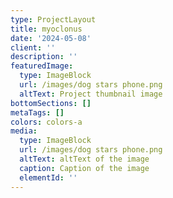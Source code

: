 ```yaml
---
type: ProjectLayout
title: myoclonus
date: '2024-05-08'
client: ''
description: ''
featuredImage:
  type: ImageBlock
  url: /images/dog stars phone.png
  altText: Project thumbnail image
bottomSections: []
metaTags: []
colors: colors-a
media:
  type: ImageBlock
  url: /images/dog stars phone.png
  altText: altText of the image
  caption: Caption of the image
  elementId: ''
---
```

